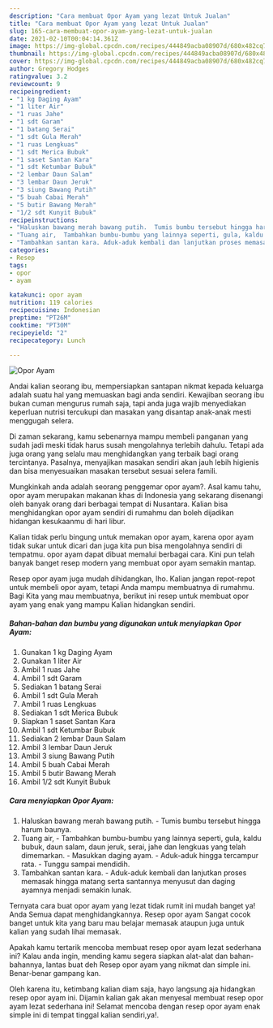 ```yaml
---
description: "Cara membuat Opor Ayam yang lezat Untuk Jualan"
title: "Cara membuat Opor Ayam yang lezat Untuk Jualan"
slug: 165-cara-membuat-opor-ayam-yang-lezat-untuk-jualan
date: 2021-02-10T00:04:14.361Z
image: https://img-global.cpcdn.com/recipes/444849acba08907d/680x482cq70/opor-ayam-foto-resep-utama.jpg
thumbnail: https://img-global.cpcdn.com/recipes/444849acba08907d/680x482cq70/opor-ayam-foto-resep-utama.jpg
cover: https://img-global.cpcdn.com/recipes/444849acba08907d/680x482cq70/opor-ayam-foto-resep-utama.jpg
author: Gregory Hodges
ratingvalue: 3.2
reviewcount: 9
recipeingredient:
- "1 kg Daging Ayam"
- "1 liter Air"
- "1 ruas Jahe"
- "1 sdt Garam"
- "1 batang Serai"
- "1 sdt Gula Merah"
- "1 ruas Lengkuas"
- "1 sdt Merica Bubuk"
- "1 saset Santan Kara"
- "1 sdt Ketumbar Bubuk"
- "2 lembar Daun Salam"
- "3 lembar Daun Jeruk"
- "3 siung Bawang Putih"
- "5 buah Cabai Merah"
- "5 butir Bawang Merah"
- "1/2 sdt Kunyit Bubuk"
recipeinstructions:
- "Haluskan bawang merah bawang putih.  Tumis bumbu tersebut hingga harum baunya."
- "Tuang air,  Tambahkan bumbu-bumbu yang lainnya seperti, gula, kaldu bubuk, daun salam, daun jeruk, serai, jahe dan lengkuas yang telah dimemarkan.  Masukkan daging ayam. Aduk-aduk hingga tercampur rata. Tunggu sampai mendidih."
- "Tambahkan santan kara. Aduk-aduk kembali dan lanjutkan proses memasak hingga matang serta santannya menyusut dan daging ayamnya menjadi semakin lunak."
categories:
- Resep
tags:
- opor
- ayam

katakunci: opor ayam 
nutrition: 119 calories
recipecuisine: Indonesian
preptime: "PT26M"
cooktime: "PT30M"
recipeyield: "2"
recipecategory: Lunch

---
```



![Opor Ayam](https://img-global.cpcdn.com/recipes/444849acba08907d/680x482cq70/opor-ayam-foto-resep-utama.jpg)

Andai kalian seorang ibu, mempersiapkan santapan nikmat kepada keluarga adalah suatu hal yang memuaskan bagi anda sendiri. Kewajiban seorang ibu bukan cuman mengurus rumah saja, tapi anda juga wajib menyediakan keperluan nutrisi tercukupi dan masakan yang disantap anak-anak mesti menggugah selera.

Di zaman  sekarang, kamu sebenarnya mampu membeli panganan yang sudah jadi meski tidak harus susah mengolahnya terlebih dahulu. Tetapi ada juga orang yang selalu mau menghidangkan yang terbaik bagi orang tercintanya. Pasalnya, menyajikan masakan sendiri akan jauh lebih higienis dan bisa menyesuaikan masakan tersebut sesuai selera famili. 



Mungkinkah anda adalah seorang penggemar opor ayam?. Asal kamu tahu, opor ayam merupakan makanan khas di Indonesia yang sekarang disenangi oleh banyak orang dari berbagai tempat di Nusantara. Kalian bisa menghidangkan opor ayam sendiri di rumahmu dan boleh dijadikan hidangan kesukaanmu di hari libur.

Kalian tidak perlu bingung untuk memakan opor ayam, karena opor ayam tidak sukar untuk dicari dan juga kita pun bisa mengolahnya sendiri di tempatmu. opor ayam dapat dibuat memalui berbagai cara. Kini pun telah banyak banget resep modern yang membuat opor ayam semakin mantap.

Resep opor ayam juga mudah dihidangkan, lho. Kalian jangan repot-repot untuk membeli opor ayam, tetapi Anda mampu membuatnya di rumahmu. Bagi Kita yang mau membuatnya, berikut ini resep untuk membuat opor ayam yang enak yang mampu Kalian hidangkan sendiri.

<!--inarticleads1-->

##### Bahan-bahan dan bumbu yang digunakan untuk menyiapkan Opor Ayam:

1. Gunakan 1 kg Daging Ayam
1. Gunakan 1 liter Air
1. Ambil 1 ruas Jahe
1. Ambil 1 sdt Garam
1. Sediakan 1 batang Serai
1. Ambil 1 sdt Gula Merah
1. Ambil 1 ruas Lengkuas
1. Sediakan 1 sdt Merica Bubuk
1. Siapkan 1 saset Santan Kara
1. Ambil 1 sdt Ketumbar Bubuk
1. Sediakan 2 lembar Daun Salam
1. Ambil 3 lembar Daun Jeruk
1. Ambil 3 siung Bawang Putih
1. Ambil 5 buah Cabai Merah
1. Ambil 5 butir Bawang Merah
1. Ambil 1/2 sdt Kunyit Bubuk




<!--inarticleads2-->

##### Cara menyiapkan Opor Ayam:

1. Haluskan bawang merah bawang putih.  - Tumis bumbu tersebut hingga harum baunya.
1. Tuang air,  - Tambahkan bumbu-bumbu yang lainnya seperti, gula, kaldu bubuk, daun salam, daun jeruk, serai, jahe dan lengkuas yang telah dimemarkan.  - Masukkan daging ayam. - Aduk-aduk hingga tercampur rata. - Tunggu sampai mendidih.
1. Tambahkan santan kara. - Aduk-aduk kembali dan lanjutkan proses memasak hingga matang serta santannya menyusut dan daging ayamnya menjadi semakin lunak.




Ternyata cara buat opor ayam yang lezat tidak rumit ini mudah banget ya! Anda Semua dapat menghidangkannya. Resep opor ayam Sangat cocok banget untuk kita yang baru mau belajar memasak ataupun juga untuk kalian yang sudah lihai memasak.

Apakah kamu tertarik mencoba membuat resep opor ayam lezat sederhana ini? Kalau anda ingin, mending kamu segera siapkan alat-alat dan bahan-bahannya, lantas buat deh Resep opor ayam yang nikmat dan simple ini. Benar-benar gampang kan. 

Oleh karena itu, ketimbang kalian diam saja, hayo langsung aja hidangkan resep opor ayam ini. Dijamin kalian gak akan menyesal membuat resep opor ayam lezat sederhana ini! Selamat mencoba dengan resep opor ayam enak simple ini di tempat tinggal kalian sendiri,ya!.

